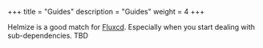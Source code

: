 +++
title = "Guides"
description = "Guides"
weight = 4
+++

Helmize is a good match for [Fluxcd](https://fluxcd.io/). Especially when you start dealing with sub-dependencies. TBD
